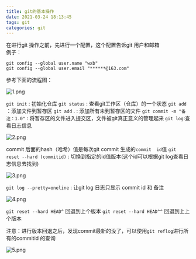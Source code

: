 ```yaml
---
title: git的基本操作
date: 2021-03-24 18:13:45
tags: git
categories: git
---
```



在进行git 操作之前，先进行一个配置，这个配置告诉git  用户和邮箱  
例子：
```git
git config --global user.name "wxb" 
git config --global user.email "******@163.com"
```
参考下面的流程图：
<!--more-->
![1.png](/git的基本操作/1.png)

`git init` : 初始化仓库
`git status` :  查看git工作区（仓库）的一个状态
`git add` ：添加文件到暂存区
`git add` . :	添加所有未到暂存区的文件
`git commit -m "备注：1.0"`   : 将暂存区的文件进入提交区，文件被git真正意义的管理起来
`git log`:查看日志信息

![2.png](/git的基本操作/2.png)

commit 后面的hash（哈希）值是每次git commit 生成的`commit  id`值
`git reset --hard (commitid)` : 切换到指定的id值版本(这个id可以根据git log查看日志信息去找到) 

![3.png](/git的基本操作/3.png)

`git log --pretty=oneline` : 让git log 日志只显示 commit id 和 备注

![4.png](/git的基本操作/4.png)

`git reset --hard HEAD^`    回退到上个版本
`git reset --hard HEAD^^`  回退到上上个版本

注意：进行版本回退之后，发现commit最新的没了，可以使用`git reflog`进行所有的commitid 的查询

![5.png](/git的基本操作/5.png)